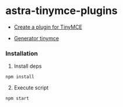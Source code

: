 # astra-tinymce-plugins

- [Create a plugin for TinyMCE](https://www.tiny.cloud/docs/tinymce/6/creating-a-plugin/)

- [Generator tinymce](https://github.com/tinymce/generator-tinymce)


### Installation

1. Install deps

```npm install```

2. Execute script

```npm start```
